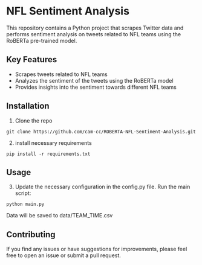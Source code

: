 # NFL Sentiment Analysis
This repository contains a Python project that scrapes Twitter data and performs sentiment analysis on tweets related to NFL teams using the RoBERTa pre-trained model.

## Key Features

- Scrapes tweets related to NFL teams
- Analyzes the sentiment of the tweets using the RoBERTa model
- Provides insights into the sentiment towards different NFL teams

## Installation

1. Clone the repo
```
git clone https://github.com/cam-cc/ROBERTA-NFL-Sentiment-Analysis.git
```

2. install necessary requirements
```
pip install -r requirements.txt
```

## Usage

3. Update the necessary configuration in the config.py file.
Run the main script:
```
python main.py
```
Data will be saved to data/TEAM_TIME.csv
## Contributing
If you find any issues or have suggestions for improvements, please feel free to open an issue or submit a pull request.
